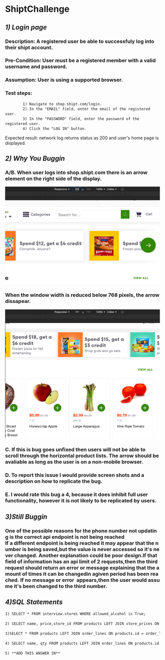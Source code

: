 # ShiptChallenge

## ***1) Login page***
### Description: A registered user be able to successfuly log into their shipt account.
### Pre-Condition: User must be a registered member with a valid username and password.
### Assumption: User is using a supported browser.
### Test steps: 
            1) Navigate to shop.shipt.com/login.
            2) In the "EMAIL" field, enter the email of the registered user.
            3) In the "PASSWORD" field, enter the password of the registered user.
            4) Click the "LOG IN" button.
Expected result: network log returns status as 200 and user's home page is displayed. 

## ***2) Why You Buggin***
### A/B. When user logs into shop.shipt.com there is an arrow element on the right side of the display.
![](./shipt_home_normal.png)
### When the window width is reduced below 768 pixels, the arrow dissapear.
![](./shipt_home_broken.png)
### C. If this is bug goes unfixed then users will not be able to scroll through the horizontal product lists. The arrow should be avaliable as long as the user is on a non-mobile browser.
### D. To report this issue I would provide screen shots and a description on how to replicate the bug.
### E. I would rate this bug a 4, because it does inhibit full user functionality, however it is not likely to be replicated by users.

## ***3)Still Buggin***
### One of the possible reasons for the phone number not updating is the correct api endpoint is not being reached If a different endpoint is being reached it may appear that the number is being saved,but the value is never accessed so it's never changed. Another explanation could be poor design.If that field of information has an api limit of 2 requests,then the third request should return an error or message explaining that the amount of times it can be changedin agiven period has been reached. If no message or error  appears,then the user would assume it's been changed to the third number.

## ***4)SQL Statements***
    1) SELECT * FROM interview.stores WHERE allowed_alcohol is True;

    2) SELECT name, price,store_id FROM products LEFT JOIN store_prices ON products.id = store_prices.product_id WHERE store_prices.store_id = 1 ORDER BY price DESC;

    3)SELECT * FROM products LEFT JOIN order_lines ON products.id = order_lines.store_id WHERE order_lines.store_id != 2;

    4) SELECT name, qty FROM products LEFT JOIN order_lines ON products.id = order_lines.product_id;
    
    5) **ADD THIS ANSWER IN**